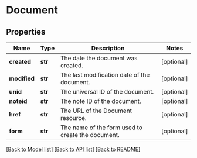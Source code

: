 # Document

## Properties
Name | Type | Description | Notes
------------ | ------------- | ------------- | -------------
**created** | **str** | The date the document was created. | [optional] 
**modified** | **str** | The last modification date of the document. | [optional] 
**unid** | **str** | The universal ID of the document. | [optional] 
**noteid** | **str** | The note ID of the document. | [optional] 
**href** | **str** | The URL of the Document resource. | [optional] 
**form** | **str** | The name of the form used to create the document. | [optional] 

[[Back to Model list]](../README.md#documentation-for-models) [[Back to API list]](../README.md#documentation-for-api-endpoints) [[Back to README]](../README.md)


